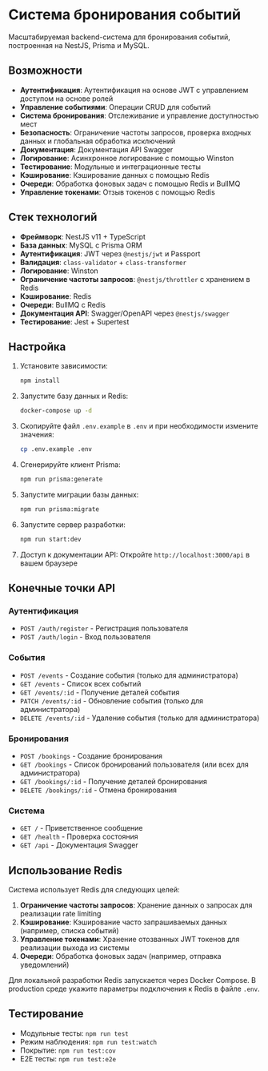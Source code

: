 # Система бронирования событий

Масштабируемая backend-система для бронирования событий, построенная на NestJS, Prisma и MySQL.

## Возможности

- **Аутентификация**: Аутентификация на основе JWT с управлением доступом на основе ролей
- **Управление событиями**: Операции CRUD для событий
- **Система бронирования**: Отслеживание и управление доступностью мест
- **Безопасность**: Ограничение частоты запросов, проверка входных данных и глобальная обработка исключений
- **Документация**: Документация API Swagger
- **Логирование**: Асинхронное логирование с помощью Winston
- **Тестирование**: Модульные и интеграционные тесты
- **Кэширование**: Кэширование данных с помощью Redis
- **Очереди**: Обработка фоновых задач с помощью Redis и BullMQ
- **Управление токенами**: Отзыв токенов с помощью Redis

## Стек технологий

- **Фреймворк**: NestJS v11 + TypeScript
- **База данных**: MySQL с Prisma ORM
- **Аутентификация**: JWT через `@nestjs/jwt` и Passport
- **Валидация**: `class-validator` + `class-transformer`
- **Логирование**: Winston
- **Ограничение частоты запросов**: `@nestjs/throttler` с хранением в Redis
- **Кэширование**: Redis
- **Очереди**: BullMQ с Redis
- **Документация API**: Swagger/OpenAPI через `@nestjs/swagger`
- **Тестирование**: Jest + Supertest

## Настройка

1. Установите зависимости:
   ```bash
   npm install
   ```

2. Запустите базу данных и Redis:
   ```bash
   docker-compose up -d
   ```

3. Скопируйте файл `.env.example` в `.env` и при необходимости измените значения:
   ```bash
   cp .env.example .env
   ```

4. Сгенерируйте клиент Prisma:
   ```bash
   npm run prisma:generate
   ```

5. Запустите миграции базы данных:
   ```bash
   npm run prisma:migrate
   ```

6. Запустите сервер разработки:
   ```bash
   npm run start:dev
   ```

7. Доступ к документации API:
   Откройте `http://localhost:3000/api` в вашем браузере

## Конечные точки API

### Аутентификация
- `POST /auth/register` - Регистрация пользователя
- `POST /auth/login` - Вход пользователя

### События
- `POST /events` - Создание события (только для администратора)
- `GET /events` - Список всех событий
- `GET /events/:id` - Получение деталей события
- `PATCH /events/:id` - Обновление события (только для администратора)
- `DELETE /events/:id` - Удаление события (только для администратора)

### Бронирования
- `POST /bookings` - Создание бронирования
- `GET /bookings` - Список бронирований пользователя (или всех для администратора)
- `GET /bookings/:id` - Получение деталей бронирования
- `DELETE /bookings/:id` - Отмена бронирования

### Система
- `GET /` - Приветственное сообщение
- `GET /health` - Проверка состояния
- `GET /api` - Документация Swagger

## Использование Redis

Система использует Redis для следующих целей:

1. **Ограничение частоты запросов**: Хранение данных о запросах для реализации rate limiting
2. **Кэширование**: Кэширование часто запрашиваемых данных (например, списка событий)
3. **Управление токенами**: Хранение отозванных JWT токенов для реализации выхода из системы
4. **Очереди**: Обработка фоновых задач (например, отправка уведомлений)

Для локальной разработки Redis запускается через Docker Compose. В production среде укажите параметры подключения к Redis в файле `.env`.

## Тестирование

- Модульные тесты: `npm run test`
- Режим наблюдения: `npm run test:watch`
- Покрытие: `npm run test:cov`
- E2E тесты: `npm run test:e2e`
